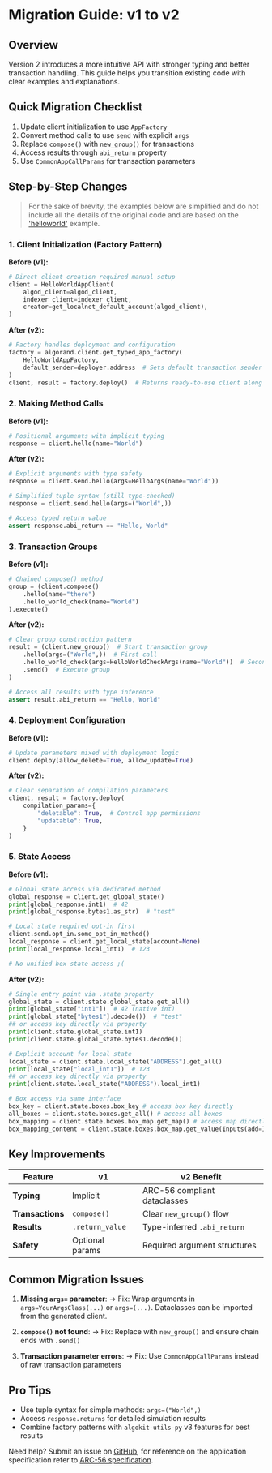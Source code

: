 # Migration Guide: v1 to v2

## Overview

Version 2 introduces a more intuitive API with stronger typing and better transaction handling. This guide helps you transition existing code with clear examples and explanations.

## Quick Migration Checklist

1. Update client initialization to use `AppFactory`
2. Convert method calls to use `send` with explicit `args`
3. Replace `compose()` with `new_group()` for transactions
4. Access results through `abi_return` property
5. Use `CommonAppCallParams` for transaction parameters

## Step-by-Step Changes

> For the sake of brevity, the examples below are simplified and do not include all the details of the original code and are based on the ['helloworld'](../examples/helloworld/application.json) example.

### 1. Client Initialization (Factory Pattern)

**Before (v1):**

```python
# Direct client creation required manual setup
client = HelloWorldAppClient(
    algod_client=algod_client,
    indexer_client=indexer_client,
    creator=get_localnet_default_account(algod_client),
)
```

**After (v2):**

```python
# Factory handles deployment and configuration
factory = algorand.client.get_typed_app_factory(
    HelloWorldAppFactory,
    default_sender=deployer.address  # Sets default transaction sender
)
client, result = factory.deploy()  # Returns ready-to-use client along with the deployment result
```

### 2. Making Method Calls

**Before (v1):**

```python
# Positional arguments with implicit typing
response = client.hello(name="World")
```

**After (v2):**

```python
# Explicit arguments with type safety
response = client.send.hello(args=HelloArgs(name="World"))

# Simplified tuple syntax (still type-checked)
response = client.send.hello(args=("World",))

# Access typed return value
assert response.abi_return == "Hello, World"
```

### 3. Transaction Groups

**Before (v1):**

```python
# Chained compose() method
group = (client.compose()
    .hello(name="there")
    .hello_world_check(name="World")
).execute()
```

**After (v2):**

```python
# Clear group construction pattern
result = (client.new_group()  # Start transaction group
    .hello(args=("World",))  # First call
    .hello_world_check(args=HelloWorldCheckArgs(name="World"))  # Second call
    .send()  # Execute group
)

# Access all results with type inference
assert result.abi_return == "Hello, World"
```

### 4. Deployment Configuration

**Before (v1):**

```python
# Update parameters mixed with deployment logic
client.deploy(allow_delete=True, allow_update=True)
```

**After (v2):**

```python
# Clear separation of compilation parameters
client, result = factory.deploy(
    compilation_params={
        "deletable": True,  # Control app permissions
        "updatable": True,
    }
)
```

### 5. State Access

**Before (v1):**

```python
# Global state access via dedicated method
global_response = client.get_global_state()
print(global_response.int1)  # 42
print(global_response.bytes1.as_str)  # "test"

# Local state required opt-in first
client.send.opt_in.some_opt_in_method()
local_response = client.get_local_state(account=None)
print(local_response.local_int1)  # 123

# No unified box state access ;(
```

**After (v2):**

```python
# Single entry point via .state property
global_state = client.state.global_state.get_all()
print(global_state["int1"])  # 42 (native int)
print(global_state["bytes1"].decode())  # "test"
## or access key directly via property
print(client.state.global_state.int1)
print(client.state.global_state.bytes1.decode())

# Explicit account for local state
local_state = client.state.local_state("ADDRESS").get_all()
print(local_state["local_int1"])  # 123
## or access key directly via property
print(client.state.local_state("ADDRESS").local_int1)

# Box access via same interface
box_key = client.state.boxes.box_key # access box key directly
all_boxes = client.state.boxes.get_all() # access all boxes
box_mapping = client.state.boxes.box_map.get_map() # access map directly
box_mapping_content = client.state.boxes.box_map.get_value(Inputs(add=InputsAdd(a=1, b=2), subtract=InputsSubtract(a=4, b=3))) # access map content directly by typed key
```

## Key Improvements

| Feature          | v1              | v2 Benefit                   |
| ---------------- | --------------- | ---------------------------- |
| **Typing**       | Implicit        | ARC-56 compliant dataclasses |
| **Transactions** | `compose()`     | Clear `new_group()` flow     |
| **Results**      | `.return_value` | Type-inferred `.abi_return`  |
| **Safety**       | Optional params | Required argument structures |

## Common Migration Issues

1. **Missing `args=` parameter**:
   → Fix: Wrap arguments in `args=YourArgsClass(...)` or `args=(...)`. Dataclasses can be imported from the generated client.

2. **`compose()` not found**:
   → Fix: Replace with `new_group()` and ensure chain ends with `.send()`

3. **Transaction parameter errors**:
   → Fix: Use `CommonAppCallParams` instead of raw transaction parameters

## Pro Tips

-   Use tuple syntax for simple methods: `args=("World",)`
-   Access `response.returns` for detailed simulation results
-   Combine factory patterns with `algokit-utils-py` v3 features for best results

Need help? Submit an issue on [GitHub](https://github.com/algorandfoundation/algokit-client-generator-py/issues), for reference on the application specification refer to [ARC-56 specification](https://arc.algorand.foundation/ARCs/arc-0056).
